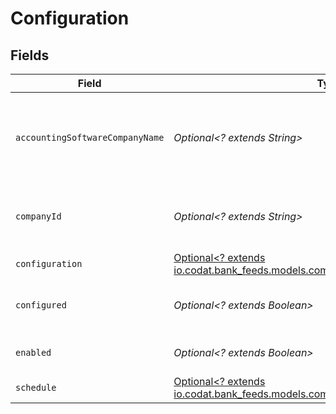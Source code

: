 # Configuration


## Fields

| Field                                                                                                                               | Type                                                                                                                                | Required                                                                                                                            | Description                                                                                                                         | Example                                                                                                                             |
| ----------------------------------------------------------------------------------------------------------------------------------- | ----------------------------------------------------------------------------------------------------------------------------------- | ----------------------------------------------------------------------------------------------------------------------------------- | ----------------------------------------------------------------------------------------------------------------------------------- | ----------------------------------------------------------------------------------------------------------------------------------- |
| `accountingSoftwareCompanyName`                                                                                                     | *Optional<? extends String>*                                                                                                        | :heavy_minus_sign:                                                                                                                  | The company name defined in the accounting platform.                                                                                |                                                                                                                                     |
| `companyId`                                                                                                                         | *Optional<? extends String>*                                                                                                        | :heavy_minus_sign:                                                                                                                  | Unique identifier for your SMB in Codat.                                                                                            | 8a210b68-6988-11ed-a1eb-0242ac120002                                                                                                |
| `configuration`                                                                                                                     | [Optional<? extends io.codat.bank_feeds.models.components.SyncConfiguration>](../../models/components/SyncConfiguration.md)         | :heavy_minus_sign:                                                                                                                  | N/A                                                                                                                                 |                                                                                                                                     |
| `configured`                                                                                                                        | *Optional<? extends Boolean>*                                                                                                       | :heavy_minus_sign:                                                                                                                  | True if the company has been configured.                                                                                            |                                                                                                                                     |
| `enabled`                                                                                                                           | *Optional<? extends Boolean>*                                                                                                       | :heavy_minus_sign:                                                                                                                  | Enabled or disable bank feeds.                                                                                                      |                                                                                                                                     |
| `schedule`                                                                                                                          | [Optional<? extends io.codat.bank_feeds.models.components.ConfigurationSchedule>](../../models/components/ConfigurationSchedule.md) | :heavy_minus_sign:                                                                                                                  | N/A                                                                                                                                 |                                                                                                                                     |